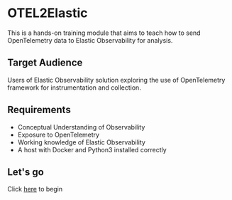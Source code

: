 # OTEL2Elastic

This is a hands-on training module that aims to teach how to send OpenTelemetry data to Elastic Observability for analysis.

## Target Audience

Users of Elastic Observability solution exploring the use of OpenTelemetry framework for instrumentation and collection. 

## Requirements

- Conceptual Understanding of Observability
- Exposure to OpenTelemetry
- Working knowledge of Elastic Observability
- A host with Docker and Python3 installed correctly

## Let's go

Click [here](Notes/Overview.md) to begin